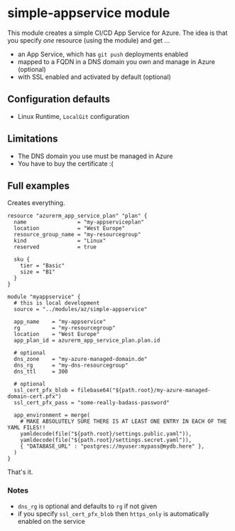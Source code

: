 # simple-appservice module

This module creates a simple CI/CD App Service for Azure. The idea is that you specify _one_ resource (using the module) and get ...

* an App Service, which has `git push` deployments enabled
* mapped to a FQDN in a DNS domain you own and manage in Azure (optional)
* with SSL enabled and activated by default (optional)

## Configuration defaults

* Linux Runtime, `LocalGit` configuration

## Limitations

* The DNS domain you use must be managed in Azure
* You have to buy the certificate :(

## Full examples

Creates everything.

```hcl
resource "azurerm_app_service_plan" "plan" {
  name                = "my-appserviceplan"
  location            = "West Europe"
  resource_group_name = "my-resourcegroup"
  kind                = "Linux"
  reserved            = true

  sku {
    tier = "Basic"
    size = "B1"
  }
}

module "myappservice" {
  # this is local development
  source = "../modules/az/simple-appservice"

  app_name    = "my-appservice"
  rg          = "my-resourcegroup"
  location    = "West Europe"
  app_plan_id = azurerm_app_service_plan.plan.id

  # optional
  dns_zone    = "my-azure-managed-domain.de"
  dns_rg      = "my-dns-resourcegroup"
  dns_ttl     = 300

  # optional
  ssl_cert_pfx_blob = filebase64("${path.root}/my-azure-managed-domain-cert.pfx")
  ssl_cert_pfx_pass = "some-really-badass-password"

  app_environment = merge(
    # MAKE ABSOLUTELY SURE THERE IS AT LEAST ONE ENTRY IN EACH OF THE YAML FILES!!
    yamldecode(file("${path.root}/settings.public.yaml")),
    yamldecode(file("${path.root}/settings.secret.yaml")),
    { "DATABASE_URL" : "postgres://myuser:mypass@mydb.here" },
  )
}
```

That's it.

### Notes

* `dns_rg` is optional and defaults to `rg` if not given
* if you specify `ssl_cert_pfx_blob` then `https_only` is automatically enabled on the service
